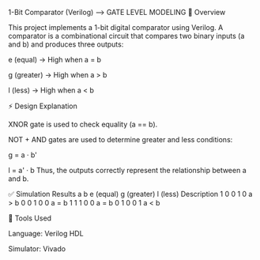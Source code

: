 1-Bit Comparator (Verilog)    --> GATE LEVEL MODELING
📌 Overview

This project implements a 1-bit digital comparator using Verilog.
A comparator is a combinational circuit that compares two binary inputs (a and b) and produces three outputs:

e (equal) → High when a = b

g (greater) → High when a > b

l (less) → High when a < b

⚡ Design Explanation

XNOR gate is used to check equality (a == b).

NOT + AND gates are used to determine greater and less conditions:

g = a · b'

l = a' · b
Thus, the outputs correctly represent the relationship between a and b.


✅ Simulation Results
a	b	e (equal)	g (greater)	l (less)	Description
1	0	 0	       1	            0	     a > b
0	0	 1         0              0      a = b
1	1	 1	       0	            0	     a = b
0	1	 0	       0	            1	     a < b

🔧 Tools Used

Language: Verilog HDL

Simulator: Vivado 
